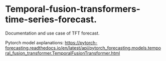 # Temporal-fusion-transformers-time-series-forecast.
Documentation and use case of TFT forecast.

Pytorch model axplanations: https://pytorch-forecasting.readthedocs.io/en/latest/api/pytorch_forecasting.models.temporal_fusion_transformer.TemporalFusionTransformer.html
